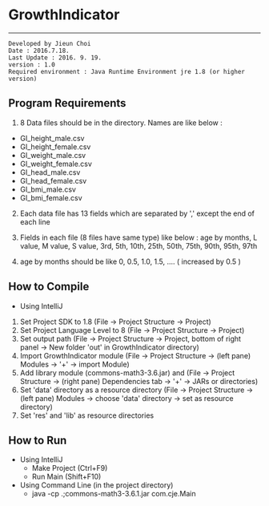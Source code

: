 # GrowthIndicator
-----

    Developed by Jieun Choi
    Date : 2016.7.18.
    Last Update : 2016. 9. 19.
    version : 1.0
    Required environment : Java Runtime Environment jre 1.8 (or higher version)

## Program Requirements
1. 8 Data files should be in the directory. Names are like below :
 - GI\_height\_male.csv
 - GI\_height\_female.csv
 - GI\_weight\_male.csv
 - GI\_weight\_female.csv
 - GI\_head\_male.csv
 - GI\_head\_female.csv
 - GI\_bmi\_male.csv
 - GI\_bmi\_female.csv

2. Each data file has 13 fields which are separated by ',' except the end of each line

3. Fields in each file (8 files have same type) like below :
age by months, L value, M value, S value, 3rd, 5th, 10th, 25th, 50th, 75th, 90th, 95th, 97th

4. age by months should be like
 0, 0.5, 1.0, 1.5, ....
 ( increased by 0.5 )

## How to Compile
- Using IntelliJ
 1. Set Project SDK to 1.8 
 (File -> Project Structure -> Project)
 2. Set Project Language Level to 8
 (File -> Project Structure -> Project)
 3. Set output path
   (File -> Project Structure -> Project, bottom of right panel -> New folder 'out' in GrowthIndicator directory)
 4. Import GrowthIndicator module
  (File -> Project Structure -> (left pane) Modules -> '+' -> import Module)
 5. Add library module (commons-math3-3.6.jar) and 
    (File -> Project Structure -> (right pane) Dependencies tab -> '+' -> JARs or directories) 
 6. Set 'data' directory as a resource directory
  (File -> Project Structure -> (left pane) Modules -> choose 'data' directory -> set as resource directory)
 7. Set 'res' and 'lib' as resource directories

 

## How to Run
 - Using IntelliJ
   - Make Project (Ctrl+F9)
   - Run Main (Shift+F10)
 - Using Command Line (in the project directory)
   - java -cp .;commons-math3-3.6.1.jar com.cje.Main


